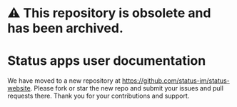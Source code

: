# :warning: This repository is obsolete and has been archived.

# Status apps user documentation

We have moved to a new repository at https://github.com/status-im/status-website. Please fork or star the new repo and submit your issues and pull requests there. Thank you for your contributions and support.
